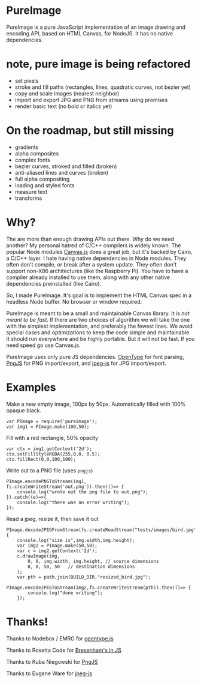 PureImage
==============

PureImage is a pure JavaScript implementation of an image drawing and encoding
API, based on HTML Canvas, for NodeJS. It has no native dependencies.
  
# note, pure image is being refactored

* set pixels
* stroke and fill paths (rectangles, lines, quadratic curves, not bezier yet)
* copy and scale images (nearest neighbor)
* import and export JPG and PNG from streams using promises
* render basic text (no bold or italics yet)

On the roadmap, but still missing
===============

* gradients
* alpha composites
* complex fonts
* bezier curves, stroked and filled (broken)
* anti-aliased lines and curves (broken)
* full alpha compositing
* loading and styled fonts
* measure text
* transforms


Why?
====

The are more than enough drawing APIs out there. Why do we need another? My
personal hatred of C/C++ compilers is widely known. The popular
Node modules [Canvas.js](https://github.com/Automattic/node-canvas) does a great
job, but it's backed by Cairo, a C/C++ layer. I hate having native dependencies
in Node modules. They often don't compile, or break after a system update. They
often don't support non-X86 architectures (like the Raspberry Pi). You have
to have a compiler already installed to use them, along with any other native
dependencies preinstalled (like Cairo).  

So, I made PureImage. It's goal is to implement the HTML Canvas spec in a headless
Node buffer. No browser or window required.

PureImage is meant to be a small and maintainable Canvas library.
It is *not meant to be fast*.  If there are two choices of algorithm we will
take the one with the simplest implementation, and preferably the fewest lines.
We avoid special cases and optimizations to keep the code simple and maintainable.
It should run everywhere and be highly portable. But it will not be fast. If you
need speed go use Canvas.js.

PureImage uses only pure JS dependencies.  [OpenType](https://github.com/nodebox/opentype.js/)
for font parsing, [PngJS](https://github.com/niegowski/node-pngjs) for PNG import/export, 
and [jpeg-js](https://github.com/eugeneware/jpeg-js) for JPG import/export.



Examples
=========


Make a new empty image, 100px by 50px. Automatically filled with 100% opaque black.

```
var PImage = require('pureimage');
var img1 = PImage.make(100,50);
```

Fill with a red rectangle, 50% opacity

```
var ctx = img1.getContext('2d');
ctx.setFillStyleRGBA(255,0,0, 0.5);
ctx.fillRect(0,0,100,100);
```

Write out to a PNG file (uses `pngjs`)

```
PImage.encodePNGToStream(img1, fs.createWriteStream('out.png')).then(()=> {
    console.log("wrote out the png file to out.png");
}).catch((e)=>{
    console.log("there was an error writing");
});
```

Read a jpeg, resize it, then save it out

```
PImage.decodeJPEGFromStream(fs.createReadStream("tests/images/bird.jpg")).then((img)=>{
    console.log("size is",img.width,img.height);
    var img2 = PImage.make(50,50);
    var c = img2.getContext('2d');
    c.drawImage(img,
        0, 0, img.width, img.height, // source dimensions
        0, 0, 50, 50   // destination dimensions
    );
    var pth = path.join(BUILD_DIR,"resized_bird.jpg");
    PImage.encodeJPEGToStream(img2,fs.createWriteStream(pth)).then(()=> {
        console.log("done writing");
    });
```




Thanks!
===============

Thanks to Nodebox / EMRG for [opentype.js](https://github.com/nodebox/opentype.js/)

Thanks to Rosetta Code for [Bresenham's in JS](http://rosettacode.org/wiki/Bitmap/Bresenham%27s_line_algorithm#JavaScript)

Thanks to Kuba Niegowski for [PngJS](https://github.com/niegowski/node-pngjs)

Thanks to Eugene Ware for [jpeg-js]( https://github.com/eugeneware/jpeg-js )


